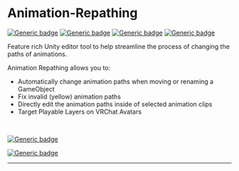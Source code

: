 # Animation-Repathing

[![Generic badge](https://img.shields.io/badge/Unity-2019.4.31f1+-informational.svg)](https://unity3d.com/unity/whats-new/2019.4.31)
[![Generic badge](https://img.shields.io/github/license/hfcRed/Animation-Repathing)](https://github.com/hfcRed/Animation-Repathing/blob/main/LICENSE)
[![Generic badge](https://img.shields.io/github/downloads/hfcRed/Animation-Repathing/total)](https://github.com/hfcRed/Animation-Repathing/releases)
[![Generic badge](https://img.shields.io/twitter/follow/hfcRedddd?style=social)](https://twitter.com/hfcRedddd)

Feature rich Unity editor tool to help streamline the process of changing the paths of animations.

Animation Repathing allows you to:

* Automatically change animation paths when moving or renaming a GameObject
* Fix invalid (yellow) animation paths
* Directly edit the animation paths inside of selected animation clips
* Target Playable Layers on VRChat Avatars

​

[![Generic badge](https://img.shields.io/badge/-Download_Unitypackage_​_​_​-success?style=for-the-badge)](https://github.com/hfcRed/Animation-Repathing/releases/latest/download/Animation_Repathing.unitypackage)

[![Generic badge](https://img.shields.io/badge/-Add_To_Creator_Companion​-informational?style=for-the-badge)](https://hfcred.github.io/VPM-Listing/)

___
